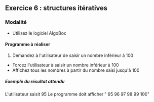 ## Exercice 6 : structures itératives

### Modalité

- Utilisez le logiciel AlgoBox

#### Programme à réaliser

1. Demandez à l'utilisateur de saisir un nombre inférieur à 100
- Forcez l'utilisateur à saisir un nombre inférieur à 100
- Affichez tous les nombres à partir du nombre saisi jusqu'à 100

##### Exemple du résultat attendu

L'utilisateur saisit 95
Le programme doit afficher " 95 96 97 98 99 100"
